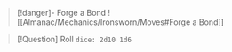 > [!danger]- Forge a Bond
> ![[Almanac/Mechanics/Ironsworn/Moves#Forge a Bond]]

> [!Question] Roll
> `dice: 2d10 1d6`